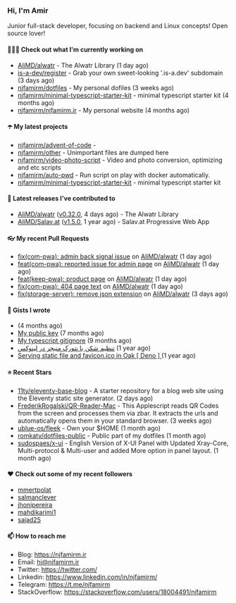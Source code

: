 ### Hi, I'm Amir

Junior full-stack developer, focusing on backend and Linux concepts!
Open source lover!

#### 👨🏻‍💻 Check out what I'm currently working on

- [AliMD/alwatr](https://github.com/AliMD/alwatr) - The Alwatr Library (1 day ago)
- [is-a-dev/register](https://github.com/is-a-dev/register) - Grab your own sweet-looking &#39;.is-a.dev&#39; subdomain (3 days ago)
- [njfamirm/dotfiles](https://github.com/njfamirm/dotfiles) - My personal dofiles (3 weeks ago)
- [njfamirm/minimal-typescript-starter-kit](https://github.com/njfamirm/minimal-typescript-starter-kit) - minimal typescript starter kit (4 months ago)
- [njfamirm/njfamirm.ir](https://github.com/njfamirm/njfamirm.ir) - My personal website (4 months ago)

#### ☂️ My latest projects

- [njfamirm/advent-of-code](https://github.com/njfamirm/advent-of-code) - 
- [njfamirm/other](https://github.com/njfamirm/other) - Unimportant files are dumped here
- [njfamirm/video-photo-script](https://github.com/njfamirm/video-photo-script) - Video and photo conversion, optimizing and etc scripts
- [njfamirm/auto-pwd](https://github.com/njfamirm/auto-pwd) - Run script on play with docker automatically.
- [njfamirm/minimal-typescript-starter-kit](https://github.com/njfamirm/minimal-typescript-starter-kit) - minimal typescript starter kit

#### 🎉 Latest releases I've contributed to

- [AliMD/alwatr](https://github.com/AliMD/alwatr) ([v0.32.0](https://github.com/AliMD/alwatr/releases/tag/v0.32.0), 4 days ago) - The Alwatr Library
- [AliMD/Salav.at](https://github.com/AliMD/Salav.at) ([v1.5.0](https://github.com/AliMD/Salav.at/releases/tag/v1.5.0), 1 year ago) - Salav.at Progressive Web App

#### 👓 My recent Pull Requests

- [fix(com-pwa): admin back signal issue](https://github.com/AliMD/alwatr/pull/1206) on [AliMD/alwatr](https://github.com/AliMD/alwatr) (1 day ago)
- [feat(com-pwa): reported issue for admin page](https://github.com/AliMD/alwatr/pull/1205) on [AliMD/alwatr](https://github.com/AliMD/alwatr) (1 day ago)
- [feat(keep-pwa): product page](https://github.com/AliMD/alwatr/pull/1202) on [AliMD/alwatr](https://github.com/AliMD/alwatr) (1 day ago)
- [fix(com-pwa): 404 page text](https://github.com/AliMD/alwatr/pull/1201) on [AliMD/alwatr](https://github.com/AliMD/alwatr) (1 day ago)
- [fix(storage-server): remove json extension](https://github.com/AliMD/alwatr/pull/1198) on [AliMD/alwatr](https://github.com/AliMD/alwatr) (3 days ago)

#### 📓 Gists I wrote

- [](https://gist.github.com/022d07ecd84e69ad31ef0bcd32d86b59) (4 months ago)
- [My public key](https://gist.github.com/879f720c9ca74a0934ce571b7285ed34) (7 months ago)
- [My typescript gitignore](https://gist.github.com/6a40b1912daab3f91a02a7b53f3f76c3) (9 months ago)
- [تنظیم شکن با نتورک منیجر در لینوکس](https://gist.github.com/cc40c344e89bdcdf77085cbf1fc05162) (1 year ago)
- [Serving static file and favicon.ico in Oak [ Deno ] ](https://gist.github.com/9bcaca2b6a672e729c099193b4aafe9f) (1 year ago)

#### ⭐ Recent Stars

- [11ty/eleventy-base-blog](https://github.com/11ty/eleventy-base-blog) - A starter repository for a blog web site using the Eleventy static site generator. (2 days ago)
- [FrederikRogalski/QR-Reader-Mac](https://github.com/FrederikRogalski/QR-Reader-Mac) - This Applescript reads QR Codes from the screen and processes them via zbar. It extracts the urls and automatically opens them in your standard browser. (3 weeks ago)
- [ublue-os/fleek](https://github.com/ublue-os/fleek) - Own your $HOME (1 month ago)
- [romkatv/dotfiles-public](https://github.com/romkatv/dotfiles-public) - Public part of my dotfiles (1 month ago)
- [sudospaes/x-ui](https://github.com/sudospaes/x-ui) - English Version of X-UI Panel with Updated Xray-Core, Multi-protocol &amp; Multi-user and added More option in panel layout. (1 month ago)

#### ♥️ Check out some of my recent followers

- [mmertpolat](https://github.com/mmertpolat)
- [salmanclever](https://github.com/salmanclever)
- [jhonipereira](https://github.com/jhonipereira)
- [mahdikarimi1](https://github.com/mahdikarimi1)
- [sajad25](https://github.com/sajad25)

#### 📫 How to reach me

- Blog: https://njfamirm.ir
- Email: hi@njfamirm.ir
- Twitter: https://twitter.com/
- Linkedin: https://www.linkedin.com/in/njfamirm/
- Telegram: https://t.me/njfamirm
- StackOverflow: https://stackoverflow.com/users/18004491/njfamirm
